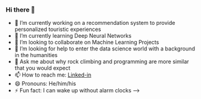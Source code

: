 ### Hi there 👋

- 🔭 I’m currently working on a recommendation system to provide personalized touristic experiences
- 🌱 I’m currently learning Deep Neural Networks
- 👯 I’m looking to collaborate on Machine Learning Projects
- 🤔 I’m looking for help to enter the data science world with a background in the humanities
- 💬 Ask me about why rock climbing and programming are more similar that you would expect
- 📫 How to reach me: [Linked-in](https://www.linkedin.com/in/alex-humpert/)
- 😄 Pronouns: He/him/his
- ⚡ Fun fact: I can wake up without alarm clocks 
-->

<!--
**AlexHumpert/AlexHumpert** is a ✨ _special_ ✨ repository because its `README.md` (this file) appears on your GitHub profile.

Here are some ideas to get you started:

- 🔭 I’m currently working on ...
- 🌱 I’m currently learning ...
- 👯 I’m looking to collaborate on ...
- 🤔 I’m looking for help with ...
- 💬 Ask me about ...
- 📫 How to reach me: ...
- 😄 Pronouns: ...
- ⚡ Fun fact: ...
-->
